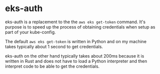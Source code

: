 # eks-auth

eks-auth is a replacement to the the `aws eks get-token` command. It's purpose is to speed up the
process of obtaining credentials when setup as part of your kube-config.

The default `aws eks get-token` is written in Python and on my machine takes typically about 1
second to get credentials.

eks-auth on the other hand typically takes about 200ms because it is written in Rust and does not have
to load a Python interpreter and then interpret code to be able to get the credentials.
